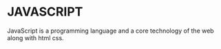  # JAVASCRIPT 
 JavaScript is a programming language and a core technology of the web along with html css. 
